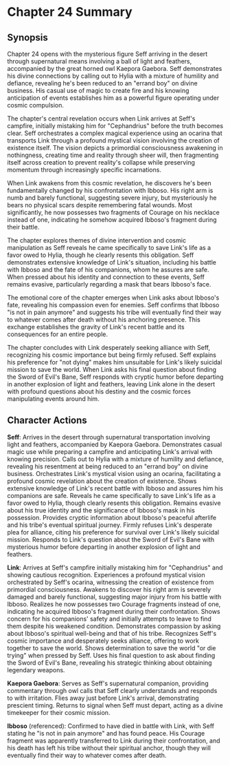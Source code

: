 # Chapter 24 Summary

## Synopsis

Chapter 24 opens with the mysterious figure Seff arriving in the desert through supernatural means involving a ball of light and feathers, accompanied by the great horned owl Kaepora Gaebora. Seff demonstrates his divine connections by calling out to Hylia with a mixture of humility and defiance, revealing he's been reduced to an "errand boy" on divine business. His casual use of magic to create fire and his knowing anticipation of events establishes him as a powerful figure operating under cosmic compulsion.

The chapter's central revelation occurs when Link arrives at Seff's campfire, initially mistaking him for "Cephandrius" before the truth becomes clear. Seff orchestrates a complex magical experience using an ocarina that transports Link through a profound mystical vision involving the creation of existence itself. The vision depicts a primordial consciousness awakening in nothingness, creating time and reality through sheer will, then fragmenting itself across creation to prevent reality's collapse while preserving momentum through increasingly specific incarnations.

When Link awakens from this cosmic revelation, he discovers he's been fundamentally changed by his confrontation with Ibboso. His right arm is numb and barely functional, suggesting severe injury, but mysteriously he bears no physical scars despite remembering fatal wounds. Most significantly, he now possesses two fragments of Courage on his necklace instead of one, indicating he somehow acquired Ibboso's fragment during their battle.

The chapter explores themes of divine intervention and cosmic manipulation as Seff reveals he came specifically to save Link's life as a favor owed to Hylia, though he clearly resents this obligation. Seff demonstrates extensive knowledge of Link's situation, including his battle with Ibboso and the fate of his companions, whom he assures are safe. When pressed about his identity and connection to these events, Seff remains evasive, particularly regarding a mask that bears Ibboso's face.

The emotional core of the chapter emerges when Link asks about Ibboso's fate, revealing his compassion even for enemies. Seff confirms that Ibboso "is not in pain anymore" and suggests his tribe will eventually find their way to whatever comes after death without his anchoring presence. This exchange establishes the gravity of Link's recent battle and its consequences for an entire people.

The chapter concludes with Link desperately seeking alliance with Seff, recognizing his cosmic importance but being firmly refused. Seff explains his preference for "not dying" makes him unsuitable for Link's likely suicidal mission to save the world. When Link asks his final question about finding the Sword of Evil's Bane, Seff responds with cryptic humor before departing in another explosion of light and feathers, leaving Link alone in the desert with profound questions about his destiny and the cosmic forces manipulating events around him.

## Character Actions

**Seff**: Arrives in the desert through supernatural transportation involving light and feathers, accompanied by Kaepora Gaebora. Demonstrates casual magic use while preparing a campfire and anticipating Link's arrival with knowing precision. Calls out to Hylia with a mixture of humility and defiance, revealing his resentment at being reduced to an "errand boy" on divine business. Orchestrates Link's mystical vision using an ocarina, facilitating a profound cosmic revelation about the creation of existence. Shows extensive knowledge of Link's recent battle with Ibboso and assures him his companions are safe. Reveals he came specifically to save Link's life as a favor owed to Hylia, though clearly resents this obligation. Remains evasive about his true identity and the significance of Ibboso's mask in his possession. Provides cryptic information about Ibboso's peaceful afterlife and his tribe's eventual spiritual journey. Firmly refuses Link's desperate plea for alliance, citing his preference for survival over Link's likely suicidal mission. Responds to Link's question about the Sword of Evil's Bane with mysterious humor before departing in another explosion of light and feathers.

**Link**: Arrives at Seff's campfire initially mistaking him for "Cephandrius" and showing cautious recognition. Experiences a profound mystical vision orchestrated by Seff's ocarina, witnessing the creation of existence from primordial consciousness. Awakens to discover his right arm is severely damaged and barely functional, suggesting major injury from his battle with Ibboso. Realizes he now possesses two Courage fragments instead of one, indicating he acquired Ibboso's fragment during their confrontation. Shows concern for his companions' safety and initially attempts to leave to find them despite his weakened condition. Demonstrates compassion by asking about Ibboso's spiritual well-being and that of his tribe. Recognizes Seff's cosmic importance and desperately seeks alliance, offering to work together to save the world. Shows determination to save the world "or die trying" when pressed by Seff. Uses his final question to ask about finding the Sword of Evil's Bane, revealing his strategic thinking about obtaining legendary weapons.

**Kaepora Gaebora**: Serves as Seff's supernatural companion, providing commentary through owl calls that Seff clearly understands and responds to with irritation. Flies away just before Link's arrival, demonstrating prescient timing. Returns to signal when Seff must depart, acting as a divine timekeeper for their cosmic mission.

**Ibboso** (referenced): Confirmed to have died in battle with Link, with Seff stating he "is not in pain anymore" and has found peace. His Courage fragment was apparently transferred to Link during their confrontation, and his death has left his tribe without their spiritual anchor, though they will eventually find their way to whatever comes after death.
